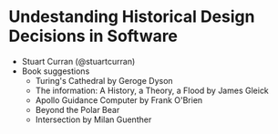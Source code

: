 # Undestanding Historical Design Decisions in Software

* Stuart Curran (@stuartcurran)
* Book suggestions
  * Turing's Cathedral by Geroge Dyson
  * The information: A History, a Theory, a Flood by James Gleick
  * Apollo Guidance Computer by Frank O'Brien
  * Beyond the Polar Bear
  * Intersection by Milan Guenther
  